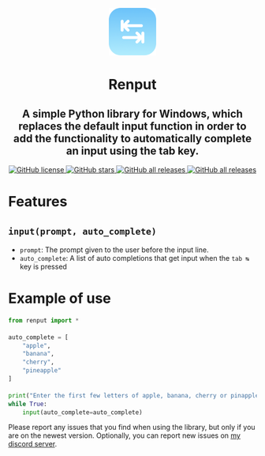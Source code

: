 <p align="center">
<img src="https://github.com/JaegerwaldDev/Renput/blob/main/Renput_ReadMe.png" height="96px"/>
</p>
<h1 align="center">Renput</h1>
<h2 align="center">A simple Python library for Windows, which replaces the default input function in order to add the functionality to automatically complete an input using the tab key.</h2>
<p align="center">
<a href="https://github.com/JaegerwaldDev/Renput/blob/master/LICENSE">
    <img alt="GitHub license" src="https://img.shields.io/github/license/JaegerwaldDev/Renput">
</a>
<a href="https://github.com/JaegerwaldDev/Renput/stargazers">
    <img alt="GitHub stars" src="https://img.shields.io/github/stars/JaegerwaldDev/Renput">
</a>
<a href="https://github.com/JaegerwaldDev/Renput">
    <img alt="GitHub all releases" src="https://img.shields.io/github/downloads/JaegerwaldDev/Renput/total">
</a>
<a href="https://github.com/JaegerwaldDev/Renput">
    <img alt="GitHub all releases" src="https://img.shields.io/github/watchers/JaegerwaldDev/Renput">
</a>
</p>

# Features

## `input(prompt, auto_complete)`

- `prompt`: The prompt given to the user before the input line.
- `auto_complete`: A list of auto completions that get input when the `tab ↹` key is pressed

# Example of use
```py
from renput import *

auto_complete = [
    "apple",
    "banana",
    "cherry",
    "pineapple"
]

print("Enter the first few letters of apple, banana, cherry or pinapple,\nthen press tab to see the functionality of Renput:")
while True:
    input(auto_complete=auto_complete)
```

Please report any issues that you find when using the library, but only if you are on the newest version.
Optionally, you can report new issues on [my discord server](https://discord.gg/MRb8jQf9fU).

